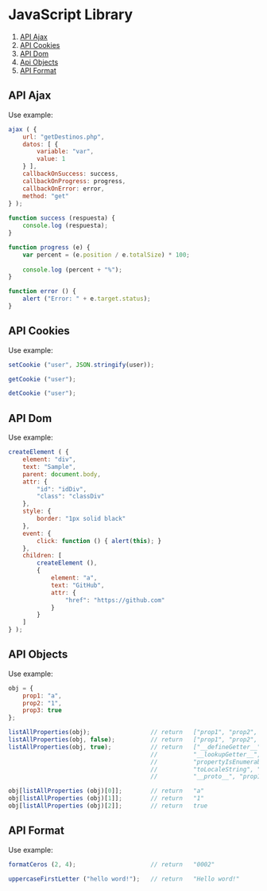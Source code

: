 # JavaScript Library

1. [API Ajax](#api-ajax)
2. [API Cookies](#api-cookies)
3. [API Dom](#api-dom)
4. [Api Objects](#api-objects)
5. [API Format](#api-format)

## API Ajax

Use example:
```javascript
ajax ( { 
    url: "getDestinos.php",
    datos: [ {
        variable: "var",
        value: 1
    } ],
    callbackOnSuccess: success,
    callbackOnProgress: progress,
    callbackOnError: error,
    method: "get" 
} );
    
function success (respuesta) {
    console.log (respuesta);
}

function progress (e) {
    var percent = (e.position / e.totalSize) * 100;
    
    console.log (percent + "%");
}

function error () {
    alert ("Error: " + e.target.status);
}
```

## API Cookies

Use example:
```javascript
setCookie ("user", JSON.stringify(user));

getCookie ("user");

detCookie ("user");
```

## API Dom

Use example:
```javascript
createElement ( {
    element: "div",
    text: "Sample",
    parent: document.body,
    attr: {
        "id": "idDiv",
        "class": "classDiv"
    },
    style: {
        border: "1px solid black"
    },
    event: {
        click: function () { alert(this); }
    },
    children: [
        createElement (),
        { 
            element: "a",
            text: "GitHub",
            attr: {
                "href": "https://github.com"
            }
        }
    ]
} );
```

## API Objects

Use example:
```javascript
obj = {
    prop1: "a",
    prop2: "1",
    prop3: true
};

listAllProperties(obj);                 // return   ["prop1", "prop2", "prop3
listAllProperties(obj, false);          // return   ["prop1", "prop2", "prop3"]
listAllProperties(obj, true);           // return   ["__defineGetter__", "__defineSetter__", "hasOwnProperty",
                                        //          "__lookupGetter__", "__lookupSetter__",
                                        //          "propertyIsEnumerable", "constructor", "toString",
                                        //          "toLocaleString", "valueOf", "isPrototypeOf",
                                        //          "__proto__", "prop1", "prop2", "prop3"]

obj[listAllProperties (obj)[0]];        // return   "a"
obj[listAllProperties (obj)[1]];        // return   "1"
obj[listAllProperties (obj)[2]];		// return	true
```

## API Format

Use example:
```javascript
formatCeros (2, 4);                     // return 	"0002"

uppercaseFirstLetter ("hello word!");   // return 	"Hello word!"
```
